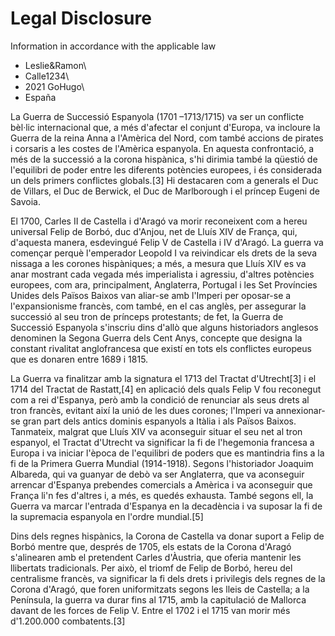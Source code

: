 # Legal Disclosure

Information in accordance with the applicable law

- Leslie&Ramon\
- Calle1234\
- 2021 GoHugo\
- España

La Guerra de Successió Espanyola (1701 –1713/1715) va ser un conflicte bèl·lic internacional que, a més d'afectar el conjunt d'Europa, va incloure la Guerra de la reina Anna a l'Amèrica del Nord, com també accions de pirates i corsaris a les costes de l'Amèrica espanyola. En aquesta confrontació, a més de la successió a la corona hispànica, s'hi dirimia també la qüestió de l'equilibri de poder entre les diferents potències europees, i és considerada un dels primers conflictes globals.[3] Hi destacaren com a generals el Duc de Villars, el Duc de Berwick, el Duc de Marlborough i el príncep Eugeni de Savoia.

El 1700, Carles II de Castella i d'Aragó va morir reconeixent com a hereu universal Felip de Borbó, duc d'Anjou, net de Lluís XIV de França, qui, d'aquesta manera, esdevingué Felip V de Castella i IV d'Aragó. La guerra va començar perquè l'emperador Leopold I va reivindicar els drets de la seva nissaga a les corones hispàniques; a més, a mesura que Lluís XIV es va anar mostrant cada vegada més imperialista i agressiu, d'altres potències europees, com ara, principalment, Anglaterra, Portugal i les Set Províncies Unides dels Països Baixos van aliar-se amb l'Imperi per oposar-se a l'expansionisme francès, com també, en el cas anglès, per assegurar la successió al seu tron de prínceps protestants; de fet, la Guerra de Successió Espanyola s'inscriu dins d'allò que alguns historiadors anglesos denominen la Segona Guerra dels Cent Anys, concepte que designa la constant rivalitat anglofrancesa que existí en tots els conflictes europeus que es donaren entre 1689 i 1815.

La Guerra va finalitzar amb la signatura el 1713 del Tractat d'Utrecht[3] i el 1714 del Tractat de Rastatt,[4] en aplicació dels quals Felip V fou reconegut com a rei d'Espanya, però amb la condició de renunciar als seus drets al tron francès, evitant així la unió de les dues corones; l'Imperi va annexionar-se gran part dels antics dominis espanyols a Itàlia i als Països Baixos. Tanmateix, malgrat que Lluís XIV va aconseguir situar el seu net al tron espanyol, el Tractat d'Utrecht va significar la fi de l'hegemonia francesa a Europa i va iniciar l'època de l'equilibri de poders que es mantindria fins a la fi de la Primera Guerra Mundial (1914-1918). Segons l'historiador Joaquim Albareda, qui va guanyar de debò va ser Anglaterra, que va aconseguir arrencar d'Espanya prebendes comercials a Amèrica i va aconseguir que França li'n fes d'altres i, a més, es quedés exhausta. També segons ell, la Guerra va marcar l'entrada d'Espanya en la decadència i va suposar la fi de la supremacia espanyola en l'ordre mundial.[5]

Dins dels regnes hispànics, la Corona de Castella va donar suport a Felip de Borbó mentre que, després de 1705, els estats de la Corona d'Aragó s'alinearen amb el pretendent Carles d'Àustria, que oferia mantenir les llibertats tradicionals. Per això, el triomf de Felip de Borbó, hereu del centralisme francès, va significar la fi dels drets i privilegis dels regnes de la Corona d'Aragó, que foren uniformitzats segons les lleis de Castella; a la Península, la guerra va durar fins al 1715, amb la capitulació de Mallorca davant de les forces de Felip V. Entre el 1702 i el 1715 van morir més d'1.200.000 combatents.[3]
